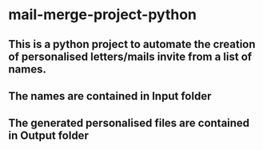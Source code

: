 # mail-merge-project-python
## This is a python project to automate the creation of personalised letters/mails invite from a list of names.
## The names are contained in Input folder
## The generated personalised files are contained in Output folder
